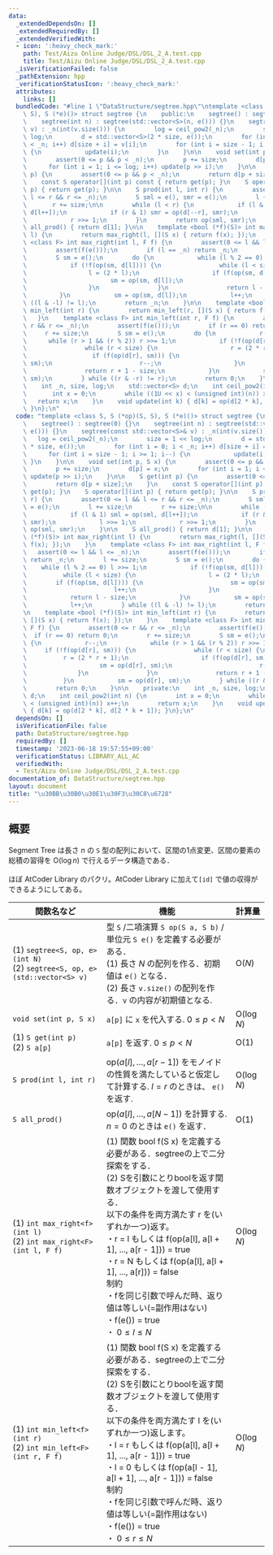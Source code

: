 ```yaml
---
data:
  _extendedDependsOn: []
  _extendedRequiredBy: []
  _extendedVerifiedWith:
  - icon: ':heavy_check_mark:'
    path: Test/Aizu Online Judge/DSL/DSL_2_A.test.cpp
    title: Test/Aizu Online Judge/DSL/DSL_2_A.test.cpp
  _isVerificationFailed: false
  _pathExtension: hpp
  _verificationStatusIcon: ':heavy_check_mark:'
  attributes:
    links: []
  bundledCode: "#line 1 \"DataStructure/segtree.hpp\"\ntemplate <class S, S (*op)(S,\
    \ S), S (*e)()> struct segtree {\n    public:\n    segtree() : segtree(0) {}\n\
    \    segtree(int n) : segtree(std::vector<S>(n, e())) {}\n    segtree(const std::vector<S>&\
    \ v) : _n(int(v.size())) {\n        log = ceil_pow2(_n);\n        size = 1 <<\
    \ log;\n        d = std::vector<S>(2 * size, e());\n        for (int i = 0; i\
    \ < _n; i++) d[size + i] = v[i];\n        for (int i = size - 1; i >= 1; i--)\
    \ {\n            update(i);\n        }\n    }\n\n    void set(int p, S x) {\n\
    \        assert(0 <= p && p < _n);\n        p += size;\n        d[p] = x;\n  \
    \      for (int i = 1; i <= log; i++) update(p >> i);\n    }\n\n    S get(int\
    \ p) {\n        assert(0 <= p && p < _n);\n        return d[p + size];\n    }\n\
    \    const S operator[](int p) const { return get(p); }\n    S operator[](int\
    \ p) { return get(p); }\n\n    S prod(int l, int r) {\n        assert(0 <= l &&\
    \ l <= r && r <= _n);\n        S sml = e(), smr = e();\n        l += size;\n \
    \       r += size;\n\n        while (l < r) {\n            if (l & 1) sml = op(sml,\
    \ d[l++]);\n            if (r & 1) smr = op(d[--r], smr);\n            l >>= 1;\n\
    \            r >>= 1;\n        }\n        return op(sml, smr);\n    }\n\n    S\
    \ all_prod() { return d[1]; }\n\n    template <bool (*f)(S)> int max_right(int\
    \ l) {\n        return max_right(l, [](S x) { return f(x); });\n    }\n    template\
    \ <class F> int max_right(int l, F f) {\n        assert(0 <= l && l <= _n);\n\
    \        assert(f(e()));\n        if (l == _n) return _n;\n        l += size;\n\
    \        S sm = e();\n        do {\n            while (l % 2 == 0) l >>= 1;\n\
    \            if (!f(op(sm, d[l]))) {\n                while (l < size) {\n   \
    \                 l = (2 * l);\n                    if (f(op(sm, d[l]))) {\n \
    \                       sm = op(sm, d[l]);\n                        l++;\n   \
    \                 }\n                }\n                return l - size;\n   \
    \         }\n            sm = op(sm, d[l]);\n            l++;\n        } while\
    \ ((l & -l) != l);\n        return _n;\n    }\n\n    template <bool (*f)(S)> int\
    \ min_left(int r) {\n        return min_left(r, [](S x) { return f(x); });\n \
    \   }\n    template <class F> int min_left(int r, F f) {\n        assert(0 <=\
    \ r && r <= _n);\n        assert(f(e()));\n        if (r == 0) return 0;\n   \
    \     r += size;\n        S sm = e();\n        do {\n            r--;\n      \
    \      while (r > 1 && (r % 2)) r >>= 1;\n            if (!f(op(d[r], sm))) {\n\
    \                while (r < size) {\n                    r = (2 * r + 1);\n  \
    \                  if (f(op(d[r], sm))) {\n                        sm = op(d[r],\
    \ sm);\n                        r--;\n                    }\n                }\n\
    \                return r + 1 - size;\n            }\n            sm = op(d[r],\
    \ sm);\n        } while ((r & -r) != r);\n        return 0;\n    }\n\n    private:\n\
    \    int _n, size, log;\n    std::vector<S> d;\n    int ceil_pow2(int n) {\n \
    \       int x = 0;\n        while ((1U << x) < (unsigned int)(n)) x++;\n     \
    \   return x;\n    }\n    void update(int k) { d[k] = op(d[2 * k], d[2 * k + 1]);\
    \ }\n};\n"
  code: "template <class S, S (*op)(S, S), S (*e)()> struct segtree {\n    public:\n\
    \    segtree() : segtree(0) {}\n    segtree(int n) : segtree(std::vector<S>(n,\
    \ e())) {}\n    segtree(const std::vector<S>& v) : _n(int(v.size())) {\n     \
    \   log = ceil_pow2(_n);\n        size = 1 << log;\n        d = std::vector<S>(2\
    \ * size, e());\n        for (int i = 0; i < _n; i++) d[size + i] = v[i];\n  \
    \      for (int i = size - 1; i >= 1; i--) {\n            update(i);\n       \
    \ }\n    }\n\n    void set(int p, S x) {\n        assert(0 <= p && p < _n);\n\
    \        p += size;\n        d[p] = x;\n        for (int i = 1; i <= log; i++)\
    \ update(p >> i);\n    }\n\n    S get(int p) {\n        assert(0 <= p && p < _n);\n\
    \        return d[p + size];\n    }\n    const S operator[](int p) const { return\
    \ get(p); }\n    S operator[](int p) { return get(p); }\n\n    S prod(int l, int\
    \ r) {\n        assert(0 <= l && l <= r && r <= _n);\n        S sml = e(), smr\
    \ = e();\n        l += size;\n        r += size;\n\n        while (l < r) {\n\
    \            if (l & 1) sml = op(sml, d[l++]);\n            if (r & 1) smr = op(d[--r],\
    \ smr);\n            l >>= 1;\n            r >>= 1;\n        }\n        return\
    \ op(sml, smr);\n    }\n\n    S all_prod() { return d[1]; }\n\n    template <bool\
    \ (*f)(S)> int max_right(int l) {\n        return max_right(l, [](S x) { return\
    \ f(x); });\n    }\n    template <class F> int max_right(int l, F f) {\n     \
    \   assert(0 <= l && l <= _n);\n        assert(f(e()));\n        if (l == _n)\
    \ return _n;\n        l += size;\n        S sm = e();\n        do {\n        \
    \    while (l % 2 == 0) l >>= 1;\n            if (!f(op(sm, d[l]))) {\n      \
    \          while (l < size) {\n                    l = (2 * l);\n            \
    \        if (f(op(sm, d[l]))) {\n                        sm = op(sm, d[l]);\n\
    \                        l++;\n                    }\n                }\n    \
    \            return l - size;\n            }\n            sm = op(sm, d[l]);\n\
    \            l++;\n        } while ((l & -l) != l);\n        return _n;\n    }\n\
    \n    template <bool (*f)(S)> int min_left(int r) {\n        return min_left(r,\
    \ [](S x) { return f(x); });\n    }\n    template <class F> int min_left(int r,\
    \ F f) {\n        assert(0 <= r && r <= _n);\n        assert(f(e()));\n      \
    \  if (r == 0) return 0;\n        r += size;\n        S sm = e();\n        do\
    \ {\n            r--;\n            while (r > 1 && (r % 2)) r >>= 1;\n       \
    \     if (!f(op(d[r], sm))) {\n                while (r < size) {\n          \
    \          r = (2 * r + 1);\n                    if (f(op(d[r], sm))) {\n    \
    \                    sm = op(d[r], sm);\n                        r--;\n      \
    \              }\n                }\n                return r + 1 - size;\n  \
    \          }\n            sm = op(d[r], sm);\n        } while ((r & -r) != r);\n\
    \        return 0;\n    }\n\n    private:\n    int _n, size, log;\n    std::vector<S>\
    \ d;\n    int ceil_pow2(int n) {\n        int x = 0;\n        while ((1U << x)\
    \ < (unsigned int)(n)) x++;\n        return x;\n    }\n    void update(int k)\
    \ { d[k] = op(d[2 * k], d[2 * k + 1]); }\n};\n"
  dependsOn: []
  isVerificationFile: false
  path: DataStructure/segtree.hpp
  requiredBy: []
  timestamp: '2023-06-18 19:57:55+09:00'
  verificationStatus: LIBRARY_ALL_AC
  verifiedWith:
  - Test/Aizu Online Judge/DSL/DSL_2_A.test.cpp
documentation_of: DataStructure/segtree.hpp
layout: document
title: "\u30BB\u30B0\u30E1\u30F3\u30C8\u6728"
---
```


## 概要
Segment Tree は長さ $n$ の `S` 型の配列において、区間の1点変更、区間の要素の総積の習得を $\text{O}(\log n)$ で行えるデータ構造である．<br><br>
ほぼ AtCoder Library のパクリ。AtCoder Library に加えて`[id]` で値の収得ができるようにしてある。<br>


|関数名など|機能|計算量|
|---------|----|-----|
|(1) `segtree<S, op, e>(int N)` <br> (2) `segtree<S, op, e>(std::vector<S> v)` | 型 `S` /二項演算 `S op(S a, S b)` /単位元 `S e()` を定義する必要がある．<br> (1) 長さ $N$ の配列を作る．初期値は `e()` となる．<br> (2) 長さ `v.size()` の配列を作る．`v` の内容が初期値となる. | $\text{O}(N)$ |
| `void set(int p, S x)` | `a[p]` に `x` を代入する.   $0 \leq p < N$  | $\text{O}(\log N)$ |
|(1) `S get(int p)` <br> (2) `S a[p]` | `a[p]` を返す. $0 \leq p < N$  | $\text{O}(1)$ |
| `S prod(int l, int r)`| $\text{op}(a[l], \ldots, a[r - 1])$ をモノイドの性質を満たしていると仮定して計算する. $l = r$ のときは、 `e()` を返す. | $\text{O}(\log N)$ |
| `S all_prod()` | $\text{op}(a[l], \ldots, a[N - 1])$ を計算する.  $n = 0$ のときは `e()` を返す．| $\text{O}(1)$ |
|(1) `int max_right<f>(int l)` <br> (2) `int max_right<F>(int l, F f)` | (1) 関数 bool f(S x) を定義する必要がある．segtreeの上で二分探索をする．<br> (2) Sを引数にとりboolを返す関数オブジェクトを渡して使用する．<br> 以下の条件を両方満たす r を(いずれか一つ)返す。 <br>・r = l もしくは f(op(a[l], a[l + 1], ..., a[r - 1])) = true <br>・r = N もしくは f(op(a[l], a[l + 1], ..., a[r])) = false <br> 制約 <br>・fを同じ引数で呼んだ時、返り値は等しい(=副作用はない) <br>・f(e()) = true <br>・ $0 \leq l \leq N$ |$\text{O}(\log N)$|
|(1) `int min_left<f>(int r)` <br> (2) `int min_left<F>(int r, F f)` |(1) 関数 bool f(S x) を定義する必要がある．segtreeの上で二分探索をする．<br>(2) Sを引数にとりboolを返す関数オブジェクトを渡して使用する．<br> 以下の条件を両方満たす l を(いずれか一つ)返します。<br>・l = r もしくは f(op(a[l], a[l + 1], ..., a[r - 1])) = true<br>・l = 0 もしくは f(op(a[l - 1], a[l + 1], ..., a[r - 1])) = false<br>制約<br>・fを同じ引数で呼んだ時、返り値は等しい(=副作用はない)<br>・f(e()) = true<br>・ $0 \leq r \leq N$ | $\text{O}(\log N)$ |
